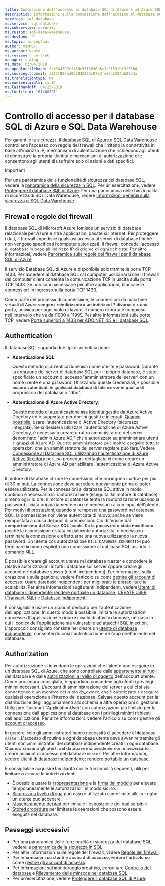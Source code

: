 ```yaml
---
title: Concessione dell'accesso al database SQL di Azure e ad Azure SQL Data Warehouse | Microsoft Docs
description: Informazioni sulla concessione dell'accesso al database SQL di Microsoft Azure e ad Azure SQL Data Warehouse.
services: sql-database
ms.service: sql-database
ms.subservice: security
ms.custom: sql-data-warehouse
ms.devlang: ''
ms.topic: conceptual
author: VanMSFT
ms.author: vanto
ms.reviewer: carlrab
manager: craigg
ms.date: 02/04/2019
ms.openlocfilehash: 8cb044397cf439e97f3630b5c1c3f53fbf3f356d
ms.sourcegitcommit: 3102f886aa962842303c8753fe8fa5324a52834a
ms.translationtype: MT
ms.contentlocale: it-IT
ms.lasthandoff: 04/23/2019
ms.locfileid: "61468398"
---
```

# <a name="azure-sql-database-and-sql-data-warehouse-access-control"></a>Controllo di accesso per il database SQL di Azure e SQL Data Warehouse

Per garantire la sicurezza, il [database SQL](sql-database-technical-overview.md) di Azure e [SQL Data Warehouse](../sql-data-warehouse/sql-data-warehouse-overview-what-is.md) controllano l'accesso con regole del firewall che limitano la connettività in base all'indirizzo IP, meccanismi di autenticazione che richiedono agli utenti di dimostrare la propria identità e meccanismi di autorizzazione che consentono agli utenti di usufruire solo di azioni e dati specifici. 

> [!IMPORTANT]
> Per una panoramica delle funzionalità di sicurezza del database SQL, vedere la [panoramica della sicurezza in SQL](sql-database-security-overview.md). Per un'esercitazione, vedere [Proteggere il database SQL di Azure](sql-database-security-tutorial.md). Per una panoramica delle funzionalità di sicurezza di SQL Data Warehouse, vedere [Informazioni generali sulla sicurezza di SQL Data Warehouse](../sql-data-warehouse/sql-data-warehouse-overview-manage-security.md)

## <a name="firewall-and-firewall-rules"></a>Firewall e regole del firewall

Il database SQL di Microsoft Azure fornisce un servizio di database relazionale per Azure e altre applicazioni basate su Internet. Per proteggere i dati, il firewall impedisce qualsiasi accesso al server di database finché non vengono specificati i computer autorizzati. Il firewall concede l'accesso ai database in base all'indirizzo IP di origine di ogni richiesta. Per altre informazioni, vedere [Panoramica sulle regole del firewall per il database SQL di Azure](sql-database-firewall-configure.md).

Il servizio Database SQL di Azure è disponibile solo tramite la porta TCP 1433. Per accedere al database SQL dal computer, assicurarsi che il firewall del computer client consenta la comunicazione TCP in uscita sulla porta TCP 1433. Se non sono necessarie per altre applicazioni, bloccare le connessioni in ingresso sulla porta TCP 1433. 

Come parte del processo di connessione, le connessioni da macchine virtuali di Azure vengono reindirizzate a un indirizzo IP diverso e a una porta, univoca per ogni ruolo di lavoro. Il numero di porta è compreso nell'intervallo che va da 11000 a 11999. Per altre informazioni sulle porte TCP, vedere [Porte superiori a 1433 per ADO.NET 4.5 e il database SQL](sql-database-develop-direct-route-ports-adonet-v12.md).

## <a name="authentication"></a>Authentication

Il database SQL supporta due tipi di autenticazione:

- **Autenticazione SQL**:

  Questo metodo di autenticazione usa nome utente e password. Durante la creazione del server di database SQL per il proprio database, è stato specificato un account di accesso "amministratore del server" con un nome utente e una password. Utilizzando queste credenziali, è possibile essere autenticati in qualsiasi database di tale server in qualità di proprietario del database o "dbo". 
- **Autenticazione di Azure Active Directory**:

  Questo metodo di autenticazione usa identità gestite da Azure Active Directory ed è supportato per domini gestiti e integrati. [Quando possibile](https://docs.microsoft.com/sql/relational-databases/security/choose-an-authentication-mode), usare l'autenticazione di Active Directory (sicurezza integrata). Se si desidera utilizzare l'autenticazione di Azure Active Directory, è necessario creare un altro amministratore del server denominato "admin Azure AD," che è autorizzato ad amministrare utenti e gruppi di Azure AD. Questo amministratore può inoltre eseguire tutte le operazioni che un amministratore del server regolare può fare. Vedere [Connessione al Database SQL utilizzando l'autenticazione di Azure Active Directory](sql-database-aad-authentication.md) per una procedura dettagliata di come creare un amministratore di Azure AD per abilitare l'autenticazione di Azure Active Directory.

Il motore di Database chiude le connessioni che rimangono inattive per più di 30 minuti. La connessione deve accedere nuovamente prima di poter essere utilizzata. Per le connessioni al database SQL attive in modo continuo è necessaria la riautorizzazione (eseguita dal motore di database) almeno ogni 10 ore. Il motore di database tenta la riautorizzazione usando la password inviata originariamente e non è necessario alcun input dell'utente. Per motivi di prestazioni, quando si reimposta una password nel database SQL, la connessione non viene autenticata di nuovo, anche se viene reimpostata a causa del pool di connessioni. Ciò differisce dal comportamento del Server SQL locale. Se la password è stata modificata poichè la connessione è stata inizialmente autorizzata, è necessario terminare la connessione e effettuarne una nuova utilizzando la nuova password. Un utente con autorizzazione `KILL DATABASE CONNECTION` può terminare in modo esplicito una connessione al database SQL usando il comando [KILL](https://docs.microsoft.com/sql/t-sql/language-elements/kill-transact-sql).

È possibile creare gli account utente nel database master e concedere le relative autorizzazioni in tutti i database sul server oppure creare gli account nel database stesso (utenti indipendenti). Per informazioni sulla creazione e sulla gestione, vedere l'articolo su come [gestire gli account di accesso](sql-database-manage-logins.md). Usare database indipendenti per migliorare la portabilità e la scalabilità. Per altre informazioni sugli utenti indipendenti, vedere [Utenti di database indipendente: rendere portabile un database](https://docs.microsoft.com/sql/relational-databases/security/contained-database-users-making-your-database-portable), [CREATE USER (Transact-SQL)](https://docs.microsoft.com/sql/t-sql/statements/create-user-transact-sql) e [Database indipendenti](https://docs.microsoft.com/sql/relational-databases/databases/contained-databases).

È consigliabile usare un account dedicato per l'autenticazione dell'applicazione. In questo modo è possibile limitare le autorizzazioni concesse all'applicazione e ridurre i rischi di attività dannose, nel caso in cui il codice dell'applicazione sia vulnerabile ad attacchi SQL injection. L'approccio consigliato consiste nel creare un [utente di database indipendente](https://docs.microsoft.com/sql/relational-databases/security/contained-database-users-making-your-database-portable), consentendo così l'autenticazione dell'app direttamente nel database. 

## <a name="authorization"></a>Authorization

Per autorizzazione si intendono le operazioni che l'utente può eseguire in un database SQL di Azure, che sono controllate dalle [appartenenze ai ruoli](https://docs.microsoft.com/sql/relational-databases/security/authentication-access/database-level-roles) del database e dalle [autorizzazioni a livello di oggetto](https://docs.microsoft.com/sql/relational-databases/security/permissions-database-engine) dell'account utente. Come procedura consigliata, è opportuno concedere agli utenti i privilegi minimi necessari. L'account di amministrazione del server a cui ci si sta connettendo è un membro del ruolo db_owner, che è autorizzato a eseguire qualsiasi operazione all'interno del database. Salvare questo account per la distribuzione degli aggiornamenti allo schema e altre operazioni di gestione. Utilizzare l'account "ApplicationUser" con autorizzazioni più limitate per la connessione dall'applicazione al database con i privilegi minimi richiesti dall'applicazione. Per altre informazioni, vedere l'articolo su come [gestire gli account di accesso](sql-database-manage-logins.md).

In genere, solo gli amministratori hanno necessità di accedere al database `master`. L'accesso di routine a ogni database utente deve avvenire tramite gli utenti non amministratori del database indipendente creati in ogni database. Quando si usano gli utenti del database indipendente non è necessario creare account di accesso nel database `master`. Per altre informazioni, vedere [Utenti di database indipendente: rendere portabile un database](https://docs.microsoft.com/sql/relational-databases/security/contained-database-users-making-your-database-portable).

È consigliabile acquisire familiarità con le funzionalità seguenti, utili per limitare o elevare le autorizzazioni:

- È possibile usare la [rappresentazione](https://docs.microsoft.com/dotnet/framework/data/adonet/sql/customizing-permissions-with-impersonation-in-sql-server) e la [firma del modulo](https://docs.microsoft.com/dotnet/framework/data/adonet/sql/signing-stored-procedures-in-sql-server) per elevare temporaneamente le autorizzazioni in modo sicuro.
- [Sicurezza a livello di riga](https://docs.microsoft.com/sql/relational-databases/security/row-level-security) può essere utilizzato come limite alle cui righe un utente può accedere.
- [Mascheramento dei dati](sql-database-dynamic-data-masking-get-started.md) per limitare l'esposizione dei dati sensibili
- [Stored procedure](https://docs.microsoft.com/sql/relational-databases/stored-procedures/stored-procedures-database-engine) per limitare le operazioni che possono essere eseguite nel database.

## <a name="next-steps"></a>Passaggi successivi

- Per una panoramica delle funzionalità di sicurezza del database SQL, vedere la [panoramica della sicurezza in SQL](sql-database-security-overview.md).
- Per altre informazioni sulle regole del firewall, vedere [Regole del firewall](sql-database-firewall-configure.md).
- Per informazioni su utenti e account di accesso, vedere l'articolo su come [gestire gli account di accesso](sql-database-manage-logins.md). 
- Per informazioni sul monitoraggio proattivo, consultare [Controllo del database ](sql-database-auditing.md) e [Rilevamento delle minacce nel database SQL](sql-database-threat-detection.md).
- Per un'esercitazione, vedere [Proteggere il database SQL di Azure](sql-database-security-tutorial.md).
